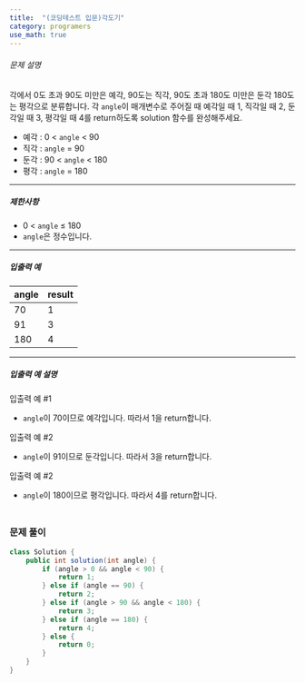 ```yaml
---
title:  "(코딩테스트 입문)각도기"
category: programers
use_math: true
---
```




###### 문제 설명

각에서 0도 초과 90도 미만은 예각, 90도는 직각, 90도 초과 180도 미만은 둔각 180도는 평각으로 분류합니다. 각 `angle`이 매개변수로 주어질 때 예각일 때 1, 직각일 때 2, 둔각일 때 3, 평각일 때 4를 return하도록 solution 함수를 완성해주세요.

- 예각 : 0 < `angle` < 90
- 직각 : `angle` = 90
- 둔각 : 90 < `angle` < 180
- 평각 : `angle` = 180

------

##### 제한사항

- 0 < `angle` ≤ 180
- `angle`은 정수입니다.

------

##### 입출력 예

| angle | result |
| ----- | ------ |
| 70    | 1      |
| 91    | 3      |
| 180   | 4      |

------

##### 입출력 예 설명

입출력 예 #1

- `angle`이 70이므로 예각입니다. 따라서 1을 return합니다.

입출력 예 #2

- `angle`이 91이므로 둔각입니다. 따라서 3을 return합니다.

입출력 예 #2

- `angle`이 180이므로 평각입니다. 따라서 4를 return합니다.



### <br>문제 풀이 

```java
class Solution {
    public int solution(int angle) {
        if (angle > 0 && angle < 90) {
            return 1;
        } else if (angle == 90) {
            return 2;
        } else if (angle > 90 && angle < 180) {
            return 3;
        } else if (angle == 180) {
            return 4;
        } else {
            return 0;
        }
    }
}
```





